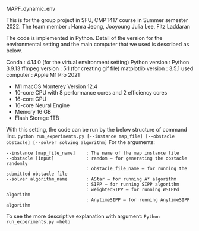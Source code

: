MAPF_dynamic_env

This is for the group project in SFU, CMPT417 course in Summer semester 2022.
The team member : Hanra Jeong, Jooyoung Julia Lee, Fitz Laddaran

The code is implemented in Python. Detail of the version for the environmental setting and the main computer that we used is described as below.

Conda : 4.14.0 (for the virtual environment setting)
Python version : Python 3.9.13
ffmpeg version : 5.1 (for creating gif file)
matplotlib version : 3.5.1
used computer : Apple M1 Pro 2021
-    M1 macOS Monterey Version 12.4
-    10-core CPU with 8 performance cores and 2 efficiency cores
-    16-core GPU
-    16-core Neural Engine
-    Memory 16 GB
-    Flash Storage 1TB

With this setting, the code can be run by the below structure of command line.
```python run_experiments.py [--instance map_file] [--obstacle obstacle] [--solver solving algorithm]```
For the arguments:
```
--instance [map_file_name]    : The name of the map instance file
--obstacle [input]            : random – for generating the obstacle randomly
                              : obstacle_file_name – for running the submitted obstacle file
--solver algorithm_name       : AStar – for running A* algorithm
                              : SIPP – for running SIPP algorithm
                              : weightedSIPP – for running WSIPPd algorithm
                              : AnytimeSIPP – for running AnytimeSIPP algorithm
```
To see the more descriptive explanation with argument:
``` Python run_experiments.py –help ```
